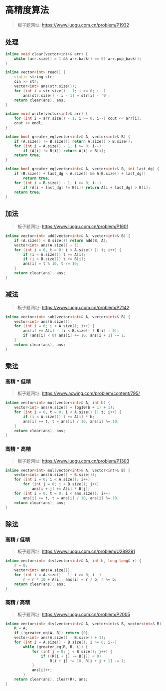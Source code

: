 # 高精度算法

> 板子题网址: https://www.luogu.com.cn/problem/P1932

## 处理
```cpp
inline void clear(vector<int>& arr) {
    while (arr.size() > 1 && arr.back() == 0) arr.pop_back();
}

inline vector<int> read() {
    static string str;
    cin >> str;
    vector<int> ans(str.size());
    for (int i = str.size() - 1; i >= 0; i--)
        ans[str.size() - i - 1] = str[i] - '0';
    return clear(ans), ans;
}

inline void write(vector<int>& arr) {
    for (int i = arr.size() - 1; i >= 0; i--) cout << arr[i];
    cout << endl;
}

inline bool greater_eq(vector<int>& A, vector<int>& B) {
    if (A.size() != B.size()) return A.size() > B.size();
    for (int i = A.size() - 1; i >= 0; i--)
        if (A[i] != B[i]) return A[i] > B[i];
    return true;
}

inline bool greater_eq(vector<int>& A, vector<int>& B, int last_dg) {
    if (B.size() + last_dg < A.size() && A[B.size() + last_dg])
        return true;
    for (int i = B.size() - 1; i >= 0; i--)
        if (A[i + last_dg] != B[i]) return A[i + last_dg] > B[i];
    return true;
}
```

## 加法

> 板子题网址: https://www.luogu.com.cn/problem/P1601

```cpp
inline vector<int> add(vector<int>& A, vector<int>& B) {
    if (A.size() < B.size()) return add(B, A);
    vector<int> ans(A.size() + 1);
    for (int i = 0, t = 0; i < A.size() || t; i++) {
        if (i < A.size()) t += A[i];
        if (i < B.size()) t += B[i];
        ans[i] = t % 10, t /= 10;
    }
    return clear(ans), ans;
}
```

## 减法

> 板子题网址: https://www.luogu.com.cn/problem/P2142

```cpp
inline vector<int> sub(vector<int>& A, vector<int>& B) {
    vector<int> ans(A.size());
    for (int i = 0; i < A.size(); i++) {
        ans[i] += A[i] - (i < B.size() ? B[i] : 0);
        if (ans[i] < 0) ans[i] += 10, ans[i + 1] -= 1;
    }
    return clear(ans), ans;
}
```

## 乘法

### 高精 * 低精

> 板子题网址: https://www.acwing.com/problem/content/795/

```cpp
inline vector<int> mul(vector<int>& A, int b) {
    vector<int> ans(A.size() + log10(b + 1) + 1);
    for (int i = 0, t = 0; i < A.size() || t; i++) {
        if (i < A.size()) t += A[i] * b;
        ans[i] += t, t = ans[i] / 10, ans[i] %= 10;
    }
    return clear(ans), ans;
}
```

### 高精 * 高精

> 板子题网址: https://www.luogu.com.cn/problem/P1303

```cpp
inline vector<int> mul(vector<int>& A, vector<int>& B) {
    vector<int> ans(A.size() + B.size());
    for (int i = 0; i < A.size(); i++)
        for (int j = 0; j < B.size(); j++)
            ans[i + j] += A[i] * B[j];
    for (int i = 0, t = 0; i < ans.size(); i++)
        ans[i] += t, t = ans[i] / 10, ans[i] %= 10;
    return clear(ans), ans;
}
```

## 除法

### 高精 / 低精

> 板子题网址: https://www.luogu.com.cn/problem/U289291

```cpp
inline vector<int> div(vector<int>& A, int b, long long& r) {
    r = 0;
    vector<int> ans(A.size());
    for (int i = A.size() - 1; i >= 0; i--)
        r = r * 10 + A[i], ans[i] = r / b, r %= b;
    return clear(ans), ans;
}
```

### 高精 / 高精

> 板子题网址: https://www.luogu.com.cn/problem/P2005

```cpp
inline vector<int> div(vector<int>& A, vector<int>& B, vector<int>& R) {
    R = A;
    if (!greater_eq(A, B)) return {0};
    vector<int> ans(A.size() - B.size() + 1);
    for (int i = A.size() - B.size(); i >= 0; i--)
        while (greater_eq(R, B, i)) {
            for (int j = 0; j < B.size(); j++) {
                if ((R[i + j] -= B[j]) < 0)
                    R[i + j] += 10, R[i + j + 1] -= 1;
            }
            ans[i]++;
        }
    return clear(ans), clear(R), ans;
}
```
